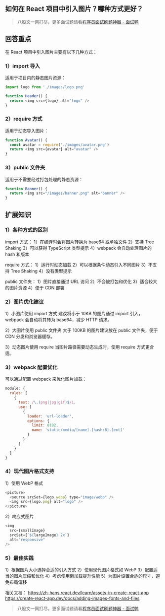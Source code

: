## 如何在 React 项目中引入图片？哪种方式更好？
> 八股文一网打尽，更多面试题请看[程序员面试刷题神器 - 面试鸭](https://www.mianshiya.com/)



## 回答重点

在 React 项目中引入图片主要有以下几种方式：

### 1）import 导入

适用于项目内的静态图片资源：

```javascript
import logo from './images/logo.png'

function Header() {
  return <img src={logo} alt="logo" />
}
```

### 2）require 方式

适用于动态导入图片：

```javascript
function Avatar() {
  const avatar = require('./images/avatar.png')
  return <img src={avatar} alt="avatar" />
}
```

### 3）public 文件夹

适用于不需要经过打包处理的静态资源：

```javascript
function Banner() {
  return <img src="/images/banner.png" alt="banner" />
}
```

## 扩展知识

### 1）各种方式的区别

import 方式：
1）在编译时会将图片转换为 base64 或单独文件
2）支持 Tree Shaking
3）可以获得 TypeScript 类型提示
4）webpack 会自动处理图片的 hash 和版本

require 方式：
1）运行时动态加载
2）可以根据条件动态引入不同图片
3）不支持 Tree Shaking
4）没有类型提示

public 文件夹：
1）图片直接通过 URL 访问
2）不会被打包和优化
3）适合较大的图片资源
4）便于 CDN 部署

### 2）图片优化建议

1）小图片使用 import 方式
建议将小于 10KB 的图片通过 import 引入，webpack 会自动将其转为 base64，减少 HTTP 请求。

2）大图片使用 public 文件夹
大于 100KB 的图片建议放在 public 文件夹，便于 CDN 分发和浏览器缓存。

3）动态图片使用 require
当图片路径需要动态生成时，使用 require 方式更合适。

### 3）webpack 配置优化

可以通过配置 webpack 来优化图片加载：

```javascript
module: {
  rules: [
    {
      test: /\.(png|jpg|gif)$/i,
      use: [
        {
          loader: 'url-loader',
          options: {
            limit: 8192,
            name: 'static/media/[name].[hash:8].[ext]'
          }
        }
      ]
    }
  ]
}
```

### 4）现代图片格式支持

1）使用 WebP 格式

```javascript
<picture>
  <source srcSet={logo.webp} type="image/webp" />
  <img src={logo.png} alt="logo" />
</picture>
```

2）响应式图片

```javascript
<img 
  src={smallImage} 
  srcSet={`${largeImage} 2x`}
  alt="responsive" 
/>
```

### 5）最佳实践

1）根据图片大小选择合适的引入方式
2）使用现代图片格式如 WebP
3）配置适当的图片压缩和优化
4）考虑使用懒加载提升性能
5）为图片设置合适的尺寸，避免布局偏移

相关文档：
<https://zh-hans.react.dev/learn/assets-in-create-react-app>
<https://create-react-app.dev/docs/adding-images-fonts-and-files>



> 八股文一网打尽，更多面试题请看[程序员面试刷题神器 - 面试鸭](https://www.mianshiya.com/)